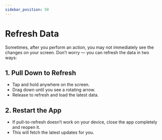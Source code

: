 ```yaml
---
sidebar_position: 50
---
```


# Refresh Data

Sometimes, after you perform an action, you may not immediately see the changes on your screen. Don’t worry — you can refresh the data in two ways:


## 1. Pull Down to Refresh
- Tap and hold anywhere on the screen.  
- Drag down until you see a rotating arrow.  
- Release to refresh and load the latest data.  


## 2. Restart the App
- If pull-to-refresh doesn’t work on your device, close the app completely and reopen it.  
- This will fetch the latest updates for you.  

